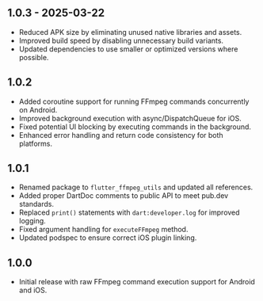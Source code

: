 ## 1.0.3 - 2025-03-22
- Reduced APK size by eliminating unused native libraries and assets.
- Improved build speed by disabling unnecessary build variants.
- Updated dependencies to use smaller or optimized versions where possible.


## 1.0.2
- Added coroutine support for running FFmpeg commands concurrently on Android.
- Improved background execution with async/DispatchQueue for iOS.
- Fixed potential UI blocking by executing commands in the background.
- Enhanced error handling and return code consistency for both platforms.


## 1.0.1
- Renamed package to `flutter_ffmpeg_utils` and updated all references.
- Added proper DartDoc comments to public API to meet pub.dev standards.
- Replaced `print()` statements with `dart:developer.log` for improved logging.
- Fixed argument handling for `executeFFmpeg` method.
- Updated podspec to ensure correct iOS plugin linking.


## 1.0.0
- Initial release with raw FFmpeg command execution support for Android and iOS.